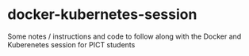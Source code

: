 # docker-kubernetes-session
Some notes / instructions and code to follow along with the Docker and Kuberenetes session for PICT students
